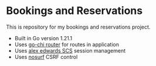 # Bookings and Reservations

This is repository for my bookings and reservations project.

- Built in Go version 1.21.1
- Uses [go-chi router](https://github.com/go-chi/chi/v5) for routes in application
- Uses [alex edwards SCS](https://github.com/alexedwards/scs/v2) session management
- Uses [nosurf](https://github.com/justinas/nosurf) CSRF control
